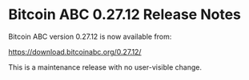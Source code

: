# Bitcoin ABC 0.27.12 Release Notes

Bitcoin ABC version 0.27.12 is now available from:

  <https://download.bitcoinabc.org/0.27.12/>

This is a maintenance release with no user-visible change.
